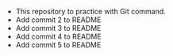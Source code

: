 - This repository to practice with Git command.
- Add commit 2 to README
- Add commit 3 to README
- Add commit 4 to README
- Add commit 5 to README


